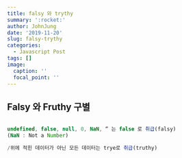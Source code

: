 ```yaml
---
title: falsy 와 trythy
summary: ':rocket:' 
author: JohnJung
date: '2019-11-20'
slug: falsy-trythy
categories:
  - Javascript Post
tags: []
image:
  caption: ''
  focal_point: ''
---
```





## Falsy 와 Fruthy 구별  

```js

undefined, false, null, 0, NaN, “ 는 false 로 취급(falsy)
(NaN : Not a Number)

/위에 적힌 데이터가 아닌 모든 데이터는 trye로 취급(truthy)

```
